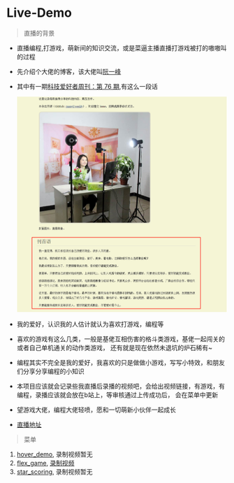 # Live-Demo

> 直播的背景

* 直播编程,打游戏，萌新间的知识交流，或是菜逼主播直播打游戏被打的嗷嗷叫的过程
* 先介绍个大佬的博客，该大佬叫[阮一峰](http://www.ruanyifeng.com/home.html)
* 其中有一期[科技爱好者周刊：第 76 期](http://www.ruanyifeng.com/blog/2019/10/weekly-issue-76.html),有这么一段话

    ![](./images/直播的开始.jpg)

* 我的爱好，认识我的人估计就认为喜欢打游戏，编程等
* 喜欢的游戏有这么几类，一般是基佬互相伤害的格斗类游戏，基佬一起闯关的或者自己单机通关的动作类游戏，
    还有就是现在依然未退坑的炉石稀有~
* 编程其实不完全是我的爱好，我喜欢的只是做做小游戏，写写小特效，和朋友们分享分享编程的小知识
* 本项目应该就会记录些我直播后录播的视频吧，会给出视频链接，有游戏，有编程，录播应该就会放在b站上，等审核通过上传成功后，
    会在菜单中更新
* 望游戏大佬，编程大佬轻喷，愿和一切萌新小伙伴一起成长
* [直播地址](https://live.bilibili.com/11287766)

> 菜单   

1. [hover_demo](https://qianfengg.github.io/Live-Demo/1-hover_demo/index), 录制视频暂无 
2. [flex_game](https://flexboxfroggy.com/), [录制视频](https://www.bilibili.com/video/av70801303/)
3. [star_scoring](https://qianfengg.github.io/Live-Demo/3-star_scoring/index), 录制视频暂无 
